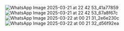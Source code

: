 ![WhatsApp Image 2025-03-21 at 22 42 53_41a77859](https://github.com/user-attachments/assets/cdd4c016-e8d5-421b-a4a9-7246e1afb89d)
![WhatsApp Image 2025-03-21 at 22 42 53_67a8f67c](https://github.com/user-attachments/assets/1c896c85-b725-4433-a961-4e03c09b6466)
![WhatsApp Image 2025-03-22 at 00 21 31_2e6e230c](https://github.com/user-attachments/assets/9204f691-4e6a-4bfb-bbc7-69acf623a042)
![WhatsApp Image 2025-03-22 at 00 21 32_d56f92ea](https://github.com/user-attachments/assets/e527158a-0af6-45d9-b2fe-6aa0806eb982)

